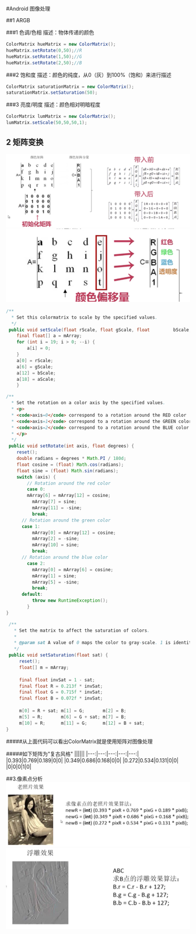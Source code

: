 #Android 图像处理

##1 ARGB

###1 色调/色相
描述：物体传递的颜色

```java
ColorMatrix hueMatrix = new ColorMatrix();
hueMatrix.setRotate(0,50);//R
hueMatrix.setRotate(1,50);//G
hueMatrix.setRotate(2,50);//B 
```
###2 饱和度
描述：颜色的纯度，从0（灰）到100%（饱和）来进行描述

```java
ColorMatrix saturationMatrix = new ColorMatrix();
saturationMatrix.setSaturation(50);
```
###3 亮度/明度
描述：颜色相对明暗程度

```java
ColorMatrix lumMatrix = new ColorMatrix();
lumMatrix.setScale(50,50,50,1);
```
## 2 矩阵变换
![](img/1.png)
![](img/2.png)

```java
/**
  * Set this colormatrix to scale by the specified values.
  */
 public void setScale(float rScale, float gScale, float         bScale,float aScale) {
	final float[] a = mArray;
	for (int i = 19; i > 0; --i) {
		a[i] = 0;
	}
	a[0] = rScale;
	a[6] = gScale;
	a[12] = bScale;
	a[18] = aScale;
    }
```
```java
/**
  * Set the rotation on a color axis by the specified values.
  * <p>
  * <code>axis=0</code> correspond to a rotation around the RED color
  * <code>axis=1</code> correspond to a rotation around the GREEN color
  * <code>axis=2</code> correspond to a rotation around the BLUE color
  * </p>
  */
 public void setRotate(int axis, float degrees) {
	reset();
	double radians = degrees * Math.PI / 180d;
	float cosine = (float) Math.cos(radians);
	float sine = (float) Math.sin(radians);
	switch (axis) {
    	// Rotation around the red color
    	case 0:
       	mArray[6] = mArray[12] = cosine;
          mArray[7] = sine;
          mArray[11] = -sine;
          break;
      // Rotation around the green color
      case 1:
          mArray[0] = mArray[12] = cosine;
          mArray[2] = -sine;
          mArray[10] = sine;
          break;
      // Rotation around the blue color
        case 2:
          mArray[0] = mArray[6] = cosine;
          mArray[1] = sine;
          mArray[5] = -sine;
          break;
      default:
          throw new RuntimeException();
        }
}
```
```java
 /**
   * Set the matrix to affect the saturation of colors.
   *
   * @param sat A value of 0 maps the color to gray-scale. 1 is identity.
   */
 public void setSaturation(float sat) {
     reset();
     float[] m = mArray;

     final float invSat = 1 - sat;
     final float R = 0.213f * invSat;
     final float G = 0.715f * invSat;
     final float B = 0.072f * invSat;

     m[0] = R + sat; m[1] = G;       m[2] = B;
     m[5] = R;       m[6] = G + sat; m[7] = B;
     m[10] = R;      m[11] = G;      m[12] = B + sat;
}
```
#####从上面代码可以看出ColorMatrix就是使用矩阵对图像处理

#####如下矩阵为"复古风格" 
||||||
|---:|---:|---:|---:|---:|
|0.393|0.769|0.189|0|0|
|0.349|0.686|0.168|0|0|
|0.272|0.534|0.131|0|0|
|0|0|0|1|0|

##3.像素点分析
![](img/4.png)
![](img/5.png)